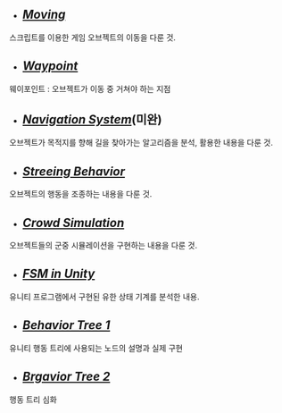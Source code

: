 + ##  [*Moving*](https://hyss.notion.site/Moving-1c9f7943a56d432885d79141ca30d784)

스크립트를 이용한 게임 오브젝트의 이동을 다룬 것.



+ ##  [*Waypoint*](https://hyss.notion.site/Waypoint-d4e29f0a1b7b4431bcead3e57d4233c6)

웨이포인트 : 오브젝트가 이동 중 거쳐야 하는 지점



+ ##  [*Navigation System*](https://hyss.notion.site/Navigation-System-461fa597f1e44864ad28b1f15ca0fda9)(미완)

오브젝트가 목적지를 향해 길을 찾아가는 알고리즘을 분석, 활용한 내용을 다룬 것.


+ ##  [*Streeing Behavior*](https://hyss.notion.site/Unity-4-Streeing-Behavior-bd000b8ae0844b54a162d9fba324abf3)

오브젝트의 행동을 조종하는 내용을 다룬 것.


+ ##  [*Crowd Simulation*](https://hyss.notion.site/Unity-5-Crowd-Simulation-0e1c8f27d82a451abc6703a891f62c09)

오브젝트들의 군중 시뮬레이션을 구현하는 내용을 다룬 것.

+ ##  [*FSM in Unity*](https://hyss.notion.site/Unity-6-FSM-in-Unity-c8d4a344613d4092b48328884f6c3a4b)

유니티 프로그램에서 구현된 유한 상태 기계를 분석한 내용.

+ ## [*Behavior Tree 1*](https://hyss.notion.site/Unity-7-Behavior-Tree-16cc77de47984976ac001de6761042e1)
유니티 행동 트리에 사용되는 노드의 설명과 실제 구현

+ ## [*Brgavior Tree 2*](https://hyss.notion.site/Unity-8-Behavior-Tree-2-536644272624407a89cd0d2184757126)
행동 트리 심화
